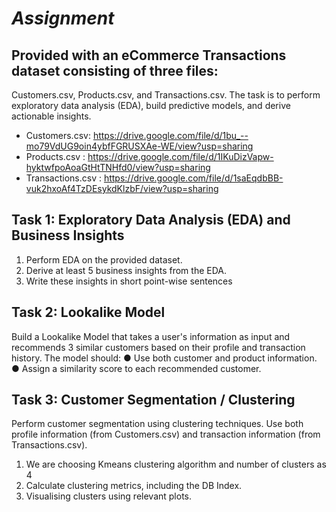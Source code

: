 # _Assignment_
## Provided with an eCommerce Transactions dataset consisting of three files:
Customers.csv, Products.csv, and Transactions.csv. The task is to perform
exploratory data analysis (EDA), build predictive models, and derive actionable insights. 

* Customers.csv: https://drive.google.com/file/d/1bu_--mo79VdUG9oin4ybfFGRUSXAe-WE/view?usp=sharing
* Products.csv : https://drive.google.com/file/d/1IKuDizVapw-hyktwfpoAoaGtHtTNHfd0/view?usp=sharing
* Transactions.csv : https://drive.google.com/file/d/1saEqdbBB-vuk2hxoAf4TzDEsykdKlzbF/view?usp=sharing

## Task 1: Exploratory Data Analysis (EDA) and Business Insights
1. Perform EDA on the provided dataset.
2. Derive at least 5 business insights from the EDA.
3. Write these insights in short point-wise sentences

## Task 2: Lookalike Model
Build a Lookalike Model that takes a user's information as input and recommends 3 similar
customers based on their profile and transaction history. The model should:
● Use both customer and product information.
● Assign a similarity score to each recommended customer.

## Task 3: Customer Segmentation / Clustering
Perform customer segmentation using clustering techniques. Use both profile information
(from Customers.csv) and transaction information (from Transactions.csv).
1. We are choosing Kmeans clustering algorithm and  number of clusters as 4
2. Calculate clustering metrics, including the DB Index.
3. Visualising clusters using relevant plots.
